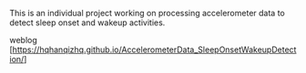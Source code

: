 This is an individual project working on processing accelerometer data to detect sleep onset and wakeup activities.

weblog [https://hqhanqizhq.github.io/AccelerometerData_SleepOnsetWakeupDetection/]
